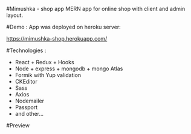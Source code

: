 #Mimushka - shop app
MERN app for online shop with client and admin layout.

#Demo : 
App was deployed on heroku server:

https://mimushka-shop.herokuapp.com/

#Technologies :
- React + Redux + Hooks
- Node + express + mongodb + mongo Atlas
- Formik with Yup validation
- CKEditor
- Sass
- Axios
- Nodemailer
- Passport 
- and other...

#Preview
